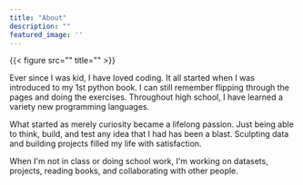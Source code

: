 ```yaml
---
title: "About"
description: ""
featured_image: ''
---
```

{{< figure src="" title="" >}}

Ever since I was kid, I have loved coding. It all started when I was introduced to my 1st python book. I can still remember flipping through the pages and doing the exercises. Throughout high school, I have learned a variety new programming languages.  

What started as merely curiosity became a lifelong passion. Just being able to think, build, and test any idea that I had has been a blast. Sculpting data and building projects filled my life with satisfaction. 

When I'm not in class or doing school work, I'm working on datasets, projects, reading books, and collaborating with other people. 
